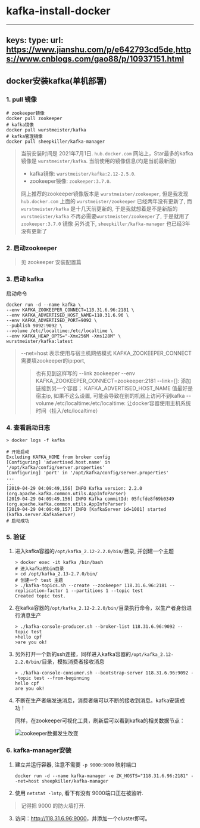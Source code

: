 # kafka-install-docker

---
keys: 
type:
url: <https://www.jianshu.com/p/e642793cd5de>,<https://www.cnblogs.com/gao88/p/10937151.html>
---

## docker安装kafka(单机部署)

### 1. pull 镜像

```shell
# zookeeper镜像
docker pull zookeeper
# kafka镜像
docker pull wurstmeister/kafka
# kafka管理镜像
docker pull sheepkiller/kafka-manager
```

> 当前安装时间是 2021年7月1日.
> `hub.docker.com` 网站上，Star最多的kafka镜像是 `wurstmeister/kafka`.
> 当前使用的镜像信息(均是当前最新版)
> - kafka镜像: `wurstmeister/kafka:2.12-2.5.0`.
> - zookeeper镜像: `zookeeper:3.7.0`.
>
> 网上推荐的zookeeper镜像版本是 `wurstmeister/zookeeper`, 但是我发现 `hub.docker.com` 上面的 `wurstmeister/zookeeper` 已经两年没有更新了, 而 `wurstmeister/kafka` 是十几天前更新的, 于是我就想着是不是新版的 `wurstmeister/kafka` 不再必需要`wurstmeister/zookeeper`了, 于是就用了 `zookeeper:3.7.0` 镜像
> 另外说下, `sheepkiller/kafka-manager` 也已经3年没有更新了

### 2. 启动zookeeper

> 见 zookeeper 安装配置篇

### 3. 启动 kafka

启动命令

   ```shell
   docker run -d --name kafka \
   --env KAFKA_ZOOKEEPER_CONNECT=118.31.6.96:2181 \
   --env KAFKA_ADVERTISED_HOST_NAME=118.31.6.96 \
   --env KAFKA_ADVERTISED_PORT=9092 \
   --publish 9092:9092 \
   --volume /etc/localtime:/etc/localtime \
   --env KAFKA_HEAP_OPTS="-Xmx256M -Xms128M" \
   wurstmeister/kafka:latest
   ```

   > --net=host 表示使用与宿主机网络模式
   > KAFKA_ZOOKEEPER_CONNECT 需要填zookeeper的ip:port, 
   >> 也有见到这样写的 --link zookeeper --env KAFKA_ZOOKEEPER_CONNECT=zookeeper:2181
   >> --link=[]: 添加链接到另一个容器；
   > KAFKA_ADVERTISED_HOST_NAME 值最好是宿主ip, 如果不这么设置, 可能会导致在别的机器上访问不到kafka
   > --volume /etc/localtime:/etc/localtime: 让docker容器使用主机系统时间（挂入/etc/localtime）

### 4. 查看启动日志

   ```shell
   > docker logs -f kafka

   # 开始启动
   Excluding KAFKA_HOME from broker config
   [Configuring] 'advertised.host.name' in '/opt/kafka/config/server.properties'
   [Configuring] 'port' in '/opt/kafka/config/server.properties'
   ...
   ...
   [2019-04-29 04:09:49,156] INFO Kafka version: 2.2.0 (org.apache.kafka.common.utils.AppInfoParser)
   [2019-04-29 04:09:49,156] INFO Kafka commitId: 05fcfde8f69b0349 (org.apache.kafka.common.utils.AppInfoParser)
   [2019-04-29 04:09:49,157] INFO [KafkaServer id=1001] started (kafka.server.KafkaServer)
   # 启动成功
   ```

### 5. 验证

1. 进入kafka容器的`/opt/kafka_2.12-2.2.0/bin/`目录, 并创建一个主题

   ```shell
   > docker exec -it kafka /bin/bash
   # 进入kafka的bin目录
   > cd /opt/kafka_2.13-2.7.0/bin/
   # 创建一个 test 主题
   > ./kafka-topics.sh --create --zookeeper 118.31.6.96:2181 --replication-factor 1 --partitions 1 --topic test
   Created topic test.
   ```

2. 在kafka容器的`/opt/kafka_2.12-2.2.0/bin/`目录执行命令，以生产者身份进行消息生产

   ```shell
   > ./kafka-console-producer.sh --broker-list 118.31.6.96:9092 --topic test
   >hello cpf
   >are you ok!
   ```

3. 另外打开一个新的ssh连接，同样进入kafka容器的`/opt/kafka_2.12-2.2.0/bin/`目录，模拟消费者接收消息

   ```shell
   > ./kafka-console-consumer.sh --bootstrap-server 118.31.6.96:9092 --topic test --from-beginning
   hello cpf
   are you ok!
   ```

4. 不断在生产者端发送消息，消费者端可以不断的接收到消息。kafka安装成功！

   同样，在zookeeper可视化工具，刷新后可以看到kafka的相关数据节点：

   ![zookeeper数据发生改变](https://gitee.com/cpfree/picture-warehouse/raw/master/pic1/20210701001112.png)

### 6. kafka-manager安装

1. 建立并运行容器, 注意不需要 `-p 9000:9000` 映射端口 

   ```shell
   docker run -d --name kafka-manager -e ZK_HOSTS="118.31.6.96:2181" --net=host sheepkiller/kafka-manager
   ```

2. 使用 `netstat -lntp`, 看下有没有 9000端口正在被监听.

> 记得把 9000 的防火墙打开.

3. 访问：<http://118.31.6.96:9000>，并添加一个cluster即可。
